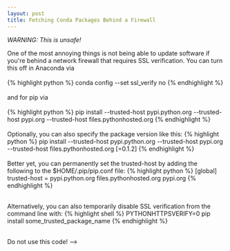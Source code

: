 ```yaml
---
layout: post
title: Fetching Conda Packages Behind a Firewall
---
```


<!--
<img class="img-left" align="left" src="{{ site.url }}/images/">
-->

_WARNING: This is unsafe!_

One of the most annoying things is not being able to update software if you're behind a network firewall that requires SSL verification. You can turn this off in Anaconda via
<br><br>
{% highlight python %}
conda config --set ssl_verify no
{% endhighlight %}
<br><br>
and for pip via
<br><br>
{% highlight python %}
pip install --trusted-host pypi.python.org --trusted-host pypi.org --trusted-host files.pythonhosted.org <package name>
{% endhighlight %}
<br><br>
Optionally, you can also specify the package version like this:
{% highlight python %}
pip install --trusted-host pypi.python.org --trusted-host pypi.org --trusted-host files.pythonhosted.org <package name>[=0.1.2]
{% endhighlight %}
<br><br>
Better yet, you can permanently set the trusted-host by adding the following to the $HOME/.pip/pip.conf file:
{% highlight python %}
[global]
trusted-host = pypi.python.org
               files.pythonhosted.org
               pypi.org
{% endhighlight %}
<br><br>

Alternatively, you can also temporarily disable SSL verification from the command line with:
{% highlight shell %}
PYTHONHTTPSVERIFY=0 pip install some_trusted_package_name
{% endhighlight %}
<br><br>

Do not use this code!
-->
